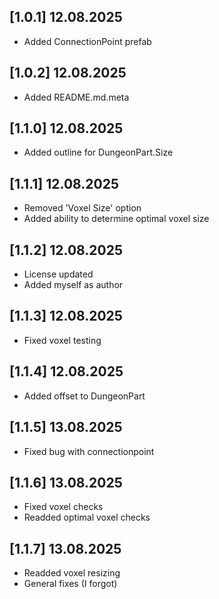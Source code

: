 ## [1.0.1] 12.08.2025
- Added ConnectionPoint prefab

## [1.0.2] 12.08.2025
- Added README.md.meta

## [1.1.0] 12.08.2025
- Added outline for DungeonPart.Size

## [1.1.1] 12.08.2025
- Removed 'Voxel Size' option
- Added ability to determine optimal voxel size

## [1.1.2] 12.08.2025
- License updated
- Added myself as author

## [1.1.3] 12.08.2025
- Fixed voxel testing

## [1.1.4] 12.08.2025
- Added offset to DungeonPart

## [1.1.5] 13.08.2025
- Fixed bug with connectionpoint

## [1.1.6] 13.08.2025
- Fixed voxel checks
- Readded optimal voxel checks

## [1.1.7] 13.08.2025
- Readded voxel resizing
- General fixes (I forgot)